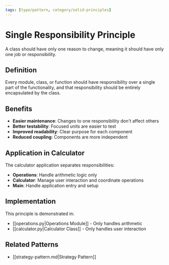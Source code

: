 ```yaml
---
tags: [type/pattern, category/solid-principles]
---
```


# Single Responsibility Principle

A class should have only one reason to change, meaning it should have only one job or responsibility.

## Definition

Every module, class, or function should have responsibility over a single part of the functionality, and that responsibility should be entirely encapsulated by the class.

## Benefits

- **Easier maintenance**: Changes to one responsibility don't affect others
- **Better testability**: Focused units are easier to test
- **Improved readability**: Clear purpose for each component
- **Reduced coupling**: Components are more independent

## Application in Calculator

The calculator application separates responsibilities:

- **Operations**: Handle arithmetic logic only
- **Calculator**: Manage user interaction and coordinate operations
- **Main**: Handle application entry and setup

## Implementation

This principle is demonstrated in:

- [[operations.py|Operations Module]] - Only handles arithmetic
- [[calculator.py|Calculator Class]] - Only handles user interaction

## Related Patterns

- [[strategy-pattern.md|Strategy Pattern]]
